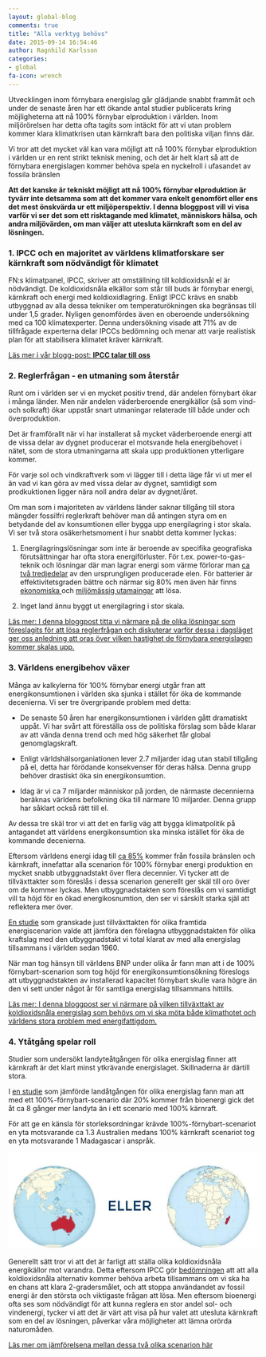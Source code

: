 ```yaml
---
layout: global-blog
comments: true
title: "Alla verktyg behövs"
date: 2015-09-14 16:54:46
author: Ragnhild Karlsson
categories:
- global
fa-icon: wrench
---
```

<p>Utvecklingen inom förnybara energislag går glädjande snabbt frammåt och under de senaste åren har ett ökande antal studier publicerats kring möjligheterna att nå 100% förnybar elproduktion i världen. Inom miljörörelsen har detta ofta tagits som intäckt för att vi utan problem kommer klara klimatkrisen utan kärnkraft bara den politiska viljan finns där. </p>
<p>Vi tror att det mycket väl kan vara möjligt att nå 100% förnybar elproduktion i världen ur en rent strikt teknisk mening, och det är helt klart så att de förnybara energislagen kommer behöva spela en nyckelroll i ufasandet av fossila bränslen</p>
<p><b>Att det kanske är tekniskt möjligt att nå 100% förnybar elproduktion är tyvärr inte detsamma som att det kommer vara enkelt genomfört eller ens det mest önskvärda ur ett miljöperspektiv. I denna bloggpost vill vi visa varför vi ser det som ett risktagande med klimatet, människors hälsa, och andra miljövärden, om man väljer att utesluta kärnkraft som en del av lösningen.</b></p>
<h3 id="all-tools-1"><span class="fa-stack fa-lg chapter-icon"><i class="fa fa-circle fa-stack-2x"></i><i class="fa fa-bullhorn fa-stack-1x fa-inverse"></i></span>1. IPCC och en majoritet av världens klimatforskare ser kärnkraft som nödvändigt för klimatet</h3>
<p>FN:s klimatpanel, IPCC, skriver att omställning till koldioxidsnål el är nödvändigt. De koldioxidsnåla elkällor som står till buds är förnybar energi, kärnkraft och energi med koldioxidlagring. Enligt IPCC krävs en snabb utbyggnad av alla dessa tekniker om temperaturökningen ska begränsas till under 1,5 grader. Nyligen genomfördes även en oberoende undersökning med ca 100 klimatexperter. Denna undersökning visade att 71% av de tillfrågade experterna delar IPCCs bedömning och menar att varje realistisk plan för att stabilisera klimatet kräver kärnkraft.</p>
<p> <a href="/global/IPCC-talar-till-oss/"><i class="fa fa-arrow-circle-o-right read-more-arrow"></i> Läs mer i vår blogg-post: <b>IPCC talar till oss</b></a></p>
<h3 id="all-tools-2"><span class="fa-stack fa-lg chapter-icon"><i class="fa fa-circle fa-stack-2x"></i><i class="fa fa-area-chart fa-stack-1x fa-inverse"></i></span>2. Reglerfrågan - en utmaning som återstår</h3>
<p>Runt om i världen ser vi en mycket positiv trend, där andelen förnybart ökar i många länder. Men när andelen väderberoende energikällor (så som vind- och solkraft) ökar uppstår snart utmaningar relaterade till både under och överproduktion.</p>
<p>Det är framförallt när vi har installerat så mycket väderberoende energi att de vissa delar av dygnet producerar el motsvande hela energibehovet i nätet, som de stora utmaningarna att skala upp produktionen ytterligare kommer.</p>
<p>För varje sol och vindkraftverk som vi lägger till i detta läge får vi ut mer el än vad vi kan göra av med vissa delar av dygnet, samtidigt som prodkuktionen ligger nära noll andra delar av dygnet/året.</p>
<p>Om man som i majoriteten av världens länder saknar tillgång till stora mängder fossilfri reglerkraft behöver man då antingen styra om en betydande del av konsumtionen eller bygga upp energilagring i stor skala. Vi ser två stora osäkerhetsmoment i hur snabbt detta kommer lyckas:</p>
<ol>
<li><p>Energilagringslösningar som inte är beroende av specifika geografiska förutsättningar har ofta stora energiförluster. För t.ex. power-to-gas-teknik och lösningar där man lagrar energi som värme förlorar man <a href="http://www.sciencedirect.com/science/article/pii/S1876610214001702">ca två tredjedelar</a> av den ursprungligen producerade elen. För batterier är effektivitetsgraden bättre och närmar sig 80% men även här finns <a href="http://www.nature.com/news/will-tesla-s-battery-change-the-energy-market-1.17469">ekonomiska </a>och <a href="http://www2.epa.gov/sites/production/files/2014-01/documents/lithium_batteries_lca.pdf">miljömässig utamaingar</a> att lösa.</p></li>
<li><p>Inget land ännu byggt ut energilagring i stor skala.</p></li>
</ol>
<p><a href="/global/reglerfragan/"><i class="fa fa-arrow-circle-o-right read-more-arrow"></i> Läs mer: I denna bloggpost titta vi närmare på de olika lösningar som föreslagits för att lösa reglerfrågan och diskuterar varför dessa i dagsläget ger oss anledning att oras över vilken hastighet de förnybara energislagen kommer skalas upp.</a></p>
<h3 id="all-tools-3"><span class="fa-stack fa-lg chapter-icon"><i class="fa fa-circle fa-stack-2x"></i><i class="fa fa-line-chart fa-stack-1x fa-inverse"></i></span>3. Världens energibehov växer</h3>
<p>Många av kalkylerna för 100% förnybar energi utgår fran att energikonsumtionen i världen ska sjunka i stället för öka de kommande decenierna. Vi ser tre övergripande problem med detta:</p>
<ul>
<li><p>De senaste 50 åren har energikonsumtionen i världen gått dramatiskt uppåt. Vi har svårt att föreställa oss de politiska förslag som både klarar av att vända denna trend och med hög säkerhet får global genomglagskraft.</p></li>
<li><p>Enligt världshälsorganiationen lever 2.7 miljarder idag utan stabil tillgång på el, detta har förödande konsekvenser för deras hälsa. Denna grupp behöver drastiskt öka sin energikonsumtion.</p></li>
<li><p>Idag är vi ca 7 miljarder människor på jorden, de närmaste decennierna beräknas världens befolkning öka till närmare 10 miljarder. Denna grupp har såklart också rätt till el.</p></li>
</ul>
<p>Av dessa tre skäl tror vi att det en farlig väg att bygga klimatpolitik på antagandet att världens energikonsumtion ska minska istället för öka de kommande decenierna.</p>
<p>Eftersom världens energi idag till <a href="http://www.iea.org/statistics/statisticssearch/report/?year=2012&country=WORLD&product=ElectricityandHeat">ca 85%</a> kommer från fossila bränslen och kärnkraft, innefattar alla scenarion för 100% förnybar energi produktion en mycket snabb utbyggnadstakt över flera decennier. Vi tycker att de tillväxttakter som föreslås i dessa scenarion generellt ger skäl till oro över om de kommer lyckas. Men utbyggnadstakten som föreslås om vi samtidigt vill ta höjd för en ökad energikosnumtion, den ser vi särskilt starka själ att reflektera mer över. </p>
<p><a href="http://onlinelibrary.wiley.com/doi/10.1002/wcc.324/pdf">En studie</a> som granskade just tillväxttakten för olika framtida energiscenarion valde att jämföra den förelagna utbyggnadstakten för olika kraftslag med den utbyggnadstakt vi total klarat av med alla energislag tillsammans i världen sedan 1960.</p>
<p>När man tog hänsyn till världens BNP under olika år fann man att i de 100% förnybart-scenarion som tog höjd för energikonsumtionsökning föreslogs att utbyggnadstakten av installerad kapacitet förnybart skulle vara högre än den vi sett under något år för samtliga energislag tillsammans hittills.</p>
<p><a href="/global/skalbarhet/"><i class="fa fa-arrow-circle-o-right read-more-arrow"></i> Läs mer: I denna bloggpost ser vi närmare på vilken tillväxttakt av koldioxidsnåla energislag som behövs om vi ska möta både klimathotet och världens stora problem med energifattigdom.</a></p>
<h3 id="all-tools-4"><span class="fa-stack fa-lg chapter-icon"><i class="fa fa-circle fa-stack-2x"></i><i class="fa fa-globe fa-stack-1x fa-inverse"></i></span>4. Ytåtgång spelar roll</h3>
<p>Studier som undersökt landyteåtgången för olika energislag finner att kärnkraft är det klart minst ytkrävande energislaget. Skillnaderna är därtill stora.<p>
<p>I <a href="http://www.sciencedirect.com/science/article/pii/S0306261915000124">en studie</a> som jämförde landåtgången för olika energislag fann man att med ett 100%-förnybart-scenario där 20% kommer från bioenergi gick det åt ca 8 gånger mer landyta än i ett scenario med 100% kärnraft.</p>
<p>För att ge en känsla för storleksordningar krävde 100%-förnybart-scenariot en yta motsvarande ca 1.3 Australien medans 100% kärnkraft scenariot tog en yta motsvarande 1 Madagascar i anspråk.</p>
<img class="img-responsive blog-img" src="/assets/img/global/australia_or_madagascar.jpg">
<p>Generellt sätt tror vi att det är farligt att ställa olika koldioxidsnåla energikällor mot varandra. Detta eftersom IPCC gör <a href="/global/IPCC-talar-till-oss">bedömningen</a> att att alla koldioxidsnåla alternativ kommer behöva arbeta tillsammans om vi ska ha en chans att klara 2-gradersmålet, och att stoppa användandet av  fossil energi är den största och viktigaste frågan att lösa. Men eftersom bioenergi ofta ses som nödvändigt för att kunna reglera en stor andel sol- och vindenergi, tycker vi att det är värt att visa på hur valet att utesluta kärnkraft som en del av lösningen, påverkar våra möjligheter att lämna orörda naturomåden.</p>
<p><a href="/global/ytanvandning/"><i class="fa fa-arrow-circle-o-right read-more-arrow"></i> Läs mer om jämförelsena mellan dessa två olika scenarion här</a></p>
<!-- 

http://www.sciencedirect.com/science/article/pii/S0306261915000124</p> -->
<h3 id="all-tools-5"><span class="fa-stack fa-lg chapter-icon"><i class="fa fa-circle fa-stack-2x"></i><i class="fa fa-heartbeat fa-stack-1x fa-inverse"></i></span>5. Varje ersatt kolkraftverk räddar liv</h3>
<p>Inom miljörörelsen behandlas ofta kärnkraft och kol som ett val mellan pest eller kolera. Men ser vi till de faktiska hälsoeffekterna av respektive kraftslag orsakar är skillanderna enorma. Kärnkraft har visar sig vara en effektiv ersättare till fossila bränslen, t.ex. kunde ett land som Frankrike gå från nästa uteslutande fossil elproduktion till 75% kärnkraft på ca 15 år. Om vi låter förnybart och kärnkraft arbeta tillsammans, kan vi snabbare ersätta världens fossila energi och fler liv kan då räddas.</p>
<p><a href="/karnkraftskoll/radda-liv/"><i class="fa fa-arrow-circle-o-right read-more-arrow"></i> Läs mer...</a></p>
<!-- 
0. MEGaphone 
1. fa-area-chart Reglerfrågan

2. Globe Ytanvänding
3. LEAF Biologisk Mångfald
4. LINE-CHART Nödvändig tillväxttakt
5. HART Varje ersatt kolkraftverk räddar liv


Vi vill betona att vi inte ser de här listade problemen som ett själ att inte satsa på förnybart, bara kärnkraft kommer inte klara biffen men det är viktiga problem som behöver läggas stort fokus på att lösa.


 vill i denna bloggpost belysa  -->